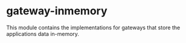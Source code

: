 # gateway-inmemory

This module contains the implementations for gateways that store the applications data in-memory.